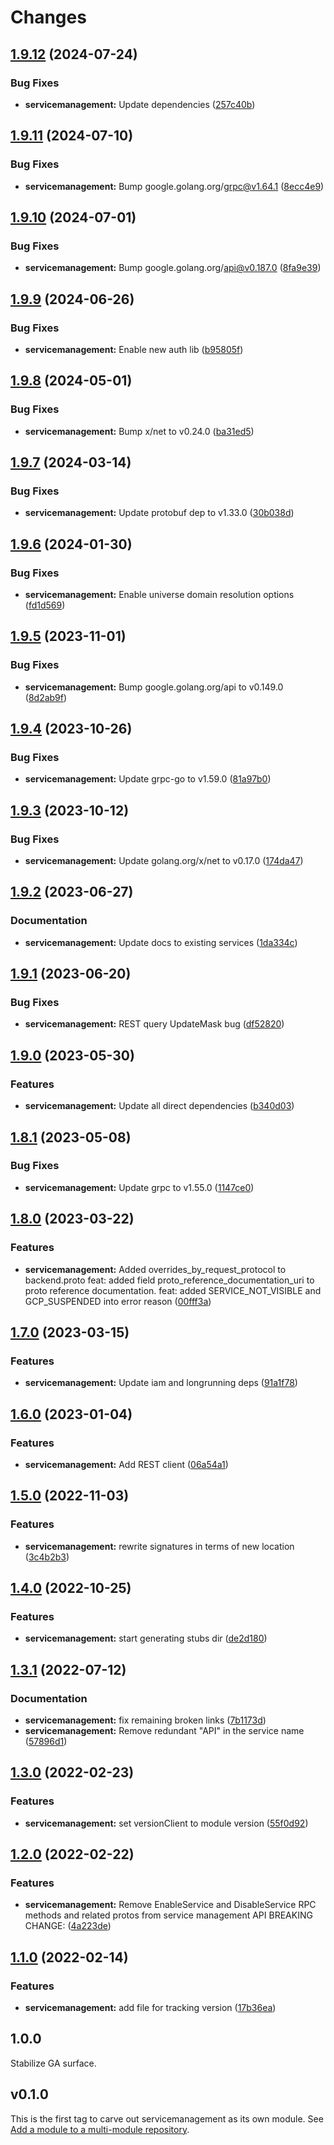 # Changes

## [1.9.12](https://github.com/googleapis/google-cloud-go/compare/servicemanagement/v1.9.11...servicemanagement/v1.9.12) (2024-07-24)


### Bug Fixes

* **servicemanagement:** Update dependencies ([257c40b](https://github.com/googleapis/google-cloud-go/commit/257c40bd6d7e59730017cf32bda8823d7a232758))

## [1.9.11](https://github.com/googleapis/google-cloud-go/compare/servicemanagement/v1.9.10...servicemanagement/v1.9.11) (2024-07-10)


### Bug Fixes

* **servicemanagement:** Bump google.golang.org/grpc@v1.64.1 ([8ecc4e9](https://github.com/googleapis/google-cloud-go/commit/8ecc4e9622e5bbe9b90384d5848ab816027226c5))

## [1.9.10](https://github.com/googleapis/google-cloud-go/compare/servicemanagement/v1.9.9...servicemanagement/v1.9.10) (2024-07-01)


### Bug Fixes

* **servicemanagement:** Bump google.golang.org/api@v0.187.0 ([8fa9e39](https://github.com/googleapis/google-cloud-go/commit/8fa9e398e512fd8533fd49060371e61b5725a85b))

## [1.9.9](https://github.com/googleapis/google-cloud-go/compare/servicemanagement/v1.9.8...servicemanagement/v1.9.9) (2024-06-26)


### Bug Fixes

* **servicemanagement:** Enable new auth lib ([b95805f](https://github.com/googleapis/google-cloud-go/commit/b95805f4c87d3e8d10ea23bd7a2d68d7a4157568))

## [1.9.8](https://github.com/googleapis/google-cloud-go/compare/servicemanagement/v1.9.7...servicemanagement/v1.9.8) (2024-05-01)


### Bug Fixes

* **servicemanagement:** Bump x/net to v0.24.0 ([ba31ed5](https://github.com/googleapis/google-cloud-go/commit/ba31ed5fda2c9664f2e1cf972469295e63deb5b4))

## [1.9.7](https://github.com/googleapis/google-cloud-go/compare/servicemanagement/v1.9.6...servicemanagement/v1.9.7) (2024-03-14)


### Bug Fixes

* **servicemanagement:** Update protobuf dep to v1.33.0 ([30b038d](https://github.com/googleapis/google-cloud-go/commit/30b038d8cac0b8cd5dd4761c87f3f298760dd33a))

## [1.9.6](https://github.com/googleapis/google-cloud-go/compare/servicemanagement/v1.9.5...servicemanagement/v1.9.6) (2024-01-30)


### Bug Fixes

* **servicemanagement:** Enable universe domain resolution options ([fd1d569](https://github.com/googleapis/google-cloud-go/commit/fd1d56930fa8a747be35a224611f4797b8aeb698))

## [1.9.5](https://github.com/googleapis/google-cloud-go/compare/servicemanagement/v1.9.4...servicemanagement/v1.9.5) (2023-11-01)


### Bug Fixes

* **servicemanagement:** Bump google.golang.org/api to v0.149.0 ([8d2ab9f](https://github.com/googleapis/google-cloud-go/commit/8d2ab9f320a86c1c0fab90513fc05861561d0880))

## [1.9.4](https://github.com/googleapis/google-cloud-go/compare/servicemanagement/v1.9.3...servicemanagement/v1.9.4) (2023-10-26)


### Bug Fixes

* **servicemanagement:** Update grpc-go to v1.59.0 ([81a97b0](https://github.com/googleapis/google-cloud-go/commit/81a97b06cb28b25432e4ece595c55a9857e960b7))

## [1.9.3](https://github.com/googleapis/google-cloud-go/compare/servicemanagement/v1.9.2...servicemanagement/v1.9.3) (2023-10-12)


### Bug Fixes

* **servicemanagement:** Update golang.org/x/net to v0.17.0 ([174da47](https://github.com/googleapis/google-cloud-go/commit/174da47254fefb12921bbfc65b7829a453af6f5d))

## [1.9.2](https://github.com/googleapis/google-cloud-go/compare/servicemanagement/v1.9.1...servicemanagement/v1.9.2) (2023-06-27)


### Documentation

* **servicemanagement:** Update docs to existing services ([1da334c](https://github.com/googleapis/google-cloud-go/commit/1da334c0cbeed9cfb8df0551714721284d164d60))

## [1.9.1](https://github.com/googleapis/google-cloud-go/compare/servicemanagement/v1.9.0...servicemanagement/v1.9.1) (2023-06-20)


### Bug Fixes

* **servicemanagement:** REST query UpdateMask bug ([df52820](https://github.com/googleapis/google-cloud-go/commit/df52820b0e7721954809a8aa8700b93c5662dc9b))

## [1.9.0](https://github.com/googleapis/google-cloud-go/compare/servicemanagement/v1.8.1...servicemanagement/v1.9.0) (2023-05-30)


### Features

* **servicemanagement:** Update all direct dependencies ([b340d03](https://github.com/googleapis/google-cloud-go/commit/b340d030f2b52a4ce48846ce63984b28583abde6))

## [1.8.1](https://github.com/googleapis/google-cloud-go/compare/servicemanagement/v1.8.0...servicemanagement/v1.8.1) (2023-05-08)


### Bug Fixes

* **servicemanagement:** Update grpc to v1.55.0 ([1147ce0](https://github.com/googleapis/google-cloud-go/commit/1147ce02a990276ca4f8ab7a1ab65c14da4450ef))

## [1.8.0](https://github.com/googleapis/google-cloud-go/compare/servicemanagement/v1.7.0...servicemanagement/v1.8.0) (2023-03-22)


### Features

* **servicemanagement:** Added overrides_by_request_protocol to backend.proto feat: added field proto_reference_documentation_uri to proto reference documentation. feat: added SERVICE_NOT_VISIBLE and GCP_SUSPENDED into error reason ([00fff3a](https://github.com/googleapis/google-cloud-go/commit/00fff3a58bed31274ab39af575876dab91d708c9))

## [1.7.0](https://github.com/googleapis/google-cloud-go/compare/servicemanagement/v1.6.0...servicemanagement/v1.7.0) (2023-03-15)


### Features

* **servicemanagement:** Update iam and longrunning deps ([91a1f78](https://github.com/googleapis/google-cloud-go/commit/91a1f784a109da70f63b96414bba8a9b4254cddd))

## [1.6.0](https://github.com/googleapis/google-cloud-go/compare/servicemanagement/v1.5.0...servicemanagement/v1.6.0) (2023-01-04)


### Features

* **servicemanagement:** Add REST client ([06a54a1](https://github.com/googleapis/google-cloud-go/commit/06a54a16a5866cce966547c51e203b9e09a25bc0))

## [1.5.0](https://github.com/googleapis/google-cloud-go/compare/servicemanagement/v1.4.0...servicemanagement/v1.5.0) (2022-11-03)


### Features

* **servicemanagement:** rewrite signatures in terms of new location ([3c4b2b3](https://github.com/googleapis/google-cloud-go/commit/3c4b2b34565795537aac1661e6af2442437e34ad))

## [1.4.0](https://github.com/googleapis/google-cloud-go/compare/servicemanagement/v1.3.1...servicemanagement/v1.4.0) (2022-10-25)


### Features

* **servicemanagement:** start generating stubs dir ([de2d180](https://github.com/googleapis/google-cloud-go/commit/de2d18066dc613b72f6f8db93ca60146dabcfdcc))

## [1.3.1](https://github.com/googleapis/google-cloud-go/compare/servicemanagement/v1.3.0...servicemanagement/v1.3.1) (2022-07-12)


### Documentation

* **servicemanagement:** fix remaining broken links ([7b1173d](https://github.com/googleapis/google-cloud-go/commit/7b1173d1ffed195c515b907b20dd1f86a9eef13a))
* **servicemanagement:** Remove redundant "API" in the service name ([57896d1](https://github.com/googleapis/google-cloud-go/commit/57896d1491c04fa53d3f3e2344ef10c3d91c4b65))

## [1.3.0](https://github.com/googleapis/google-cloud-go/compare/servicemanagement/v1.2.0...servicemanagement/v1.3.0) (2022-02-23)


### Features

* **servicemanagement:** set versionClient to module version ([55f0d92](https://github.com/googleapis/google-cloud-go/commit/55f0d92bf112f14b024b4ab0076c9875a17423c9))

## [1.2.0](https://github.com/googleapis/google-cloud-go/compare/servicemanagement/v1.1.0...servicemanagement/v1.2.0) (2022-02-22)


### Features

* **servicemanagement:** Remove EnableService and DisableService RPC methods and related protos from service management API BREAKING CHANGE: ([4a223de](https://github.com/googleapis/google-cloud-go/commit/4a223de8eab072d95818c761e41fb3f3f6ac728c))

## [1.1.0](https://github.com/googleapis/google-cloud-go/compare/servicemanagement/v1.0.0...servicemanagement/v1.1.0) (2022-02-14)

### Features

* **servicemanagement:** add file for tracking version ([17b36ea](https://github.com/googleapis/google-cloud-go/commit/17b36ead42a96b1a01105122074e65164357519e))

## 1.0.0

Stabilize GA surface.

## v0.1.0

This is the first tag to carve out servicemanagement as its own module. See
[Add a module to a multi-module repository](https://github.com/golang/go/wiki/Modules#is-it-possible-to-add-a-module-to-a-multi-module-repository).
